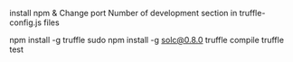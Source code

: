 install npm & Change port Number of development section in truffle-config.js files

npm install -g truffle
sudo npm install -g solc@0.8.0
truffle compile
truffle test
